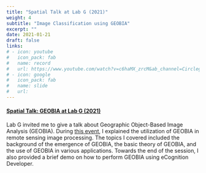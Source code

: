 ```yaml
---
title: "Spatial Talk at Lab G (2021)"
weight: 4
subtitle: "Image Classification using GEOBIA"
excerpt: ""
date: 2021-01-21
draft: false
links:
# - icon: youtube
#   icon_pack: fab
#   name: record
#   url: https://www.youtube.com/watch?v=c6haMX_zrcM&ab_channel=CirclegeoMedia
# - icon: google
#   icon_pack: fab
#   name: slide
#   url: 
---
```


#### [Spatial Talk: GEOBIA at Lab G (2021)](https://laboratoryofg.com/spatial-talk-2-landing/)

Lab G invited me to give a talk about Geographic Object-Based Image Analysis (GEOBIA). During [this event](https://www.instagram.com/p/CKGNaSTDKwL/), I explained the utilization of GEOBIA in remote sensing image processing. The topics I covered included the background of the emergence of GEOBIA, the basic theory of GEOBIA, and the use of GEOBIA in various applications. Towards the end of the session, I also provided a brief demo on how to perform GEOBIA using eCognition Developer.
